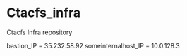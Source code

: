 # Ctacfs_infra
Ctacfs Infra repository

bastion_IP = 35.232.58.92
someinternalhost_IP = 10.0.128.3


